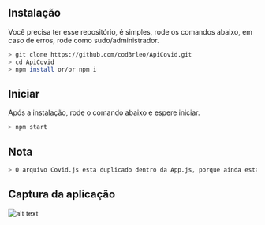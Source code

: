 ## Instalação
Você precisa ter esse repositório, é simples, rode os comandos abaixo, em caso de erros, rode como sudo/administrador.

```bash
> git clone https://github.com/cod3rleo/ApiCovid.git
> cd ApiCovid
> npm install or/or npm i

```

## Iniciar
Após a instalação, rode o comando abaixo e espere iniciar.

```bash
> npm start
```

## Nota

```bash
> O arquivo Covid.js esta duplicado dentro da App.js, porque ainda está em fase implementação.
```

## Captura da aplicação


![alt text](https://github.com/cod3rleo/ApiCovid/blob/master/Cap%20Inicial.png)
